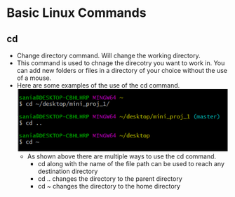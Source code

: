 # Basic Linux Commands

## cd
  * Change directory command. Will change the working directory.
  * This command is used to chnage the direcotry you want to work in. You can add new folders or files in a directory of your choice without the use of a mouse. 
  * Here are some examples of the use of the cd command.
  	![cd_use](/cd_use.png)
  	* As shown above there are multiple ways to use the cd command.
		* cd along with the name of the file path can be used to reach any destination directory
		* cd .. changes the directory to the parent directory
		* cd ~ changes the directory to the home directory
